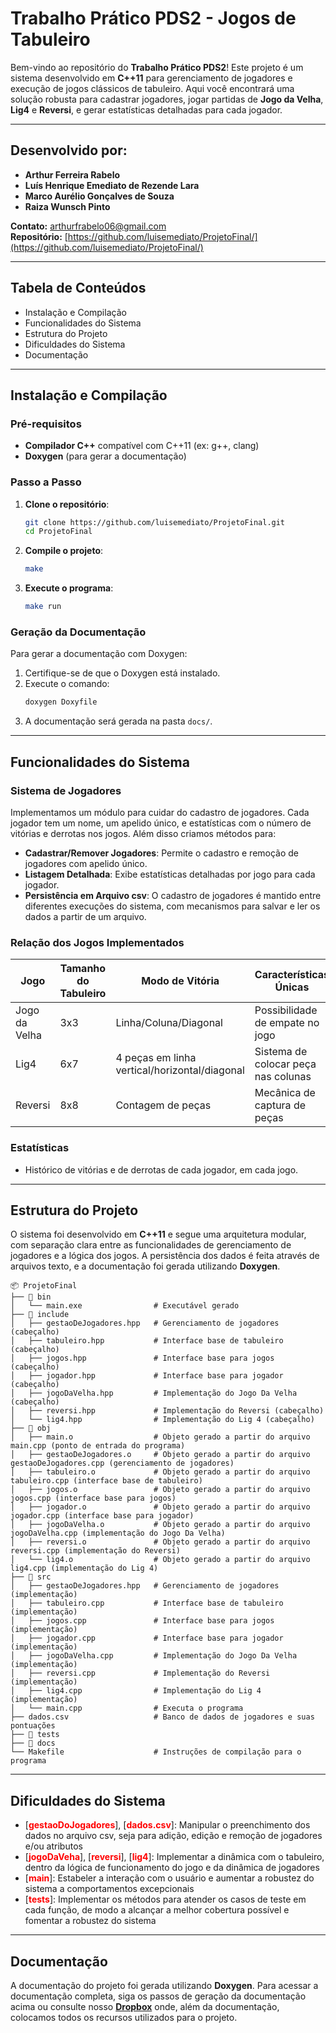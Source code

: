 #   Trabalho Prático PDS2 - Jogos de Tabuleiro

Bem-vindo ao repositório do **Trabalho Prático PDS2**! Este projeto é um sistema desenvolvido em **C++11** para gerenciamento de jogadores e execução de jogos clássicos de tabuleiro. Aqui você encontrará uma solução robusta para cadastrar jogadores, jogar partidas de **Jogo da Velha**, **Lig4** e **Reversi**, e gerar estatísticas detalhadas para cada jogador.

---

##   Desenvolvido por:

- **Arthur Ferreira Rabelo**  
- **Luís Henrique Emediato de Rezende Lara**  
- **Marco Aurélio Gonçalves de Souza**  
- **Raiza Wunsch Pinto**  

 **Contato:** [arthurfrabelo06@gmail.com](mailto:arthurfrabelo06@gmail.com)  
 **Repositório:** [https://github.com/luisemediato/ProjetoFinal/](https://github.com/luisemediato/ProjetoFinal/)  

---

##   Tabela de Conteúdos

- Instalação e Compilação
- Funcionalidades do Sistema
- Estrutura do Projeto
- Dificuldades do Sistema
- Documentação

---

##   Instalação e Compilação

### Pré-requisitos

- **Compilador C++** compatível com C++11 (ex: g++, clang)
- **Doxygen** (para gerar a documentação)

### Passo a Passo

1. **Clone o repositório**:
   ```bash
   git clone https://github.com/luisemediato/ProjetoFinal.git
   cd ProjetoFinal
   ```

2. **Compile o projeto**:
   ```bash
   make
   ```

3. **Execute o programa**:
   ```bash
   make run
   ```

### Geração da Documentação

Para gerar a documentação com Doxygen:

1. Certifique-se de que o Doxygen está instalado.
2. Execute o comando:
   ```bash
   doxygen Doxyfile
   ```
3. A documentação será gerada na pasta `docs/`.

---

##   Funcionalidades do Sistema

###   Sistema de Jogadores
Implementamos um módulo para cuidar do cadastro de jogadores. Cada jogador tem um nome, um apelido único, e estatísticas com o número de vitórias e derrotas nos jogos. Além disso criamos métodos para:

- **Cadastrar/Remover Jogadores**: Permite o cadastro e remoção de jogadores com apelido único.
- **Listagem Detalhada**: Exibe estatísticas detalhadas por jogo para cada jogador.
- **Persistência em Arquivo csv**: O cadastro de jogadores é mantido entre diferentes execuções do sistema, com mecanismos para salvar e ler os dados a partir de um arquivo.

###   Relação dos Jogos Implementados

| Jogo          | Tamanho do Tabuleiro | Modo de Vitória                     | Características Únicas              |
|---------------|----------------------|-------------------------------------|-----------------------------------------|
| Jogo da Velha |          3x3        | Linha/Coluna/Diagonal               | Possibilidade de empate no jogo              |
| Lig4      |        6x7    | 4 peças em linha vertical/horizontal/diagonal | Sistema de colocar peça nas colunas                     |
| Reversi       |         8x8         | Contagem de peças                   | Mecânica de captura de peças            |

###   Estatísticas
- Histórico de vitórias e de derrotas de cada jogador, em cada jogo.
          
---

##   Estrutura do Projeto

O sistema foi desenvolvido em **C++11** e segue uma arquitetura modular, com separação clara entre as funcionalidades de gerenciamento de jogadores e a lógica dos jogos. A persistência dos dados é feita através de arquivos texto, e a documentação foi gerada utilizando **Doxygen**.

```
📦 ProjetoFinal
├── 📂 bin
│   └── main.exe                # Executável gerado
├── 📂 include
│   ├── gestaoDeJogadores.hpp   # Gerenciamento de jogadores (cabeçalho)
│   ├── tabuleiro.hpp           # Interface base de tabuleiro (cabeçalho)
│   ├── jogos.hpp               # Interface base para jogos (cabeçalho)
│   ├── jogador.hpp             # Interface base para jogador (cabeçalho)
│   ├── jogoDaVelha.hpp         # Implementação do Jogo Da Velha (cabeçalho)
│   ├── reversi.hpp             # Implementação do Reversi (cabeçalho)
│   └── lig4.hpp                # Implementação do Lig 4 (cabeçalho)
├── 📂 obj
│   ├── main.o                  # Objeto gerado a partir do arquivo main.cpp (ponto de entrada do programa)
│   ├── gestaoDeJogadores.o     # Objeto gerado a partir do arquivo gestaoDeJogadores.cpp (gerenciamento de jogadores)
│   ├── tabuleiro.o             # Objeto gerado a partir do arquivo tabuleiro.cpp (interface base de tabuleiro)
│   ├── jogos.o                 # Objeto gerado a partir do arquivo jogos.cpp (interface base para jogos)
│   ├── jogador.o               # Objeto gerado a partir do arquivo jogador.cpp (interface base para jogador)
│   ├── jogoDaVelha.o           # Objeto gerado a partir do arquivo jogoDaVelha.cpp (implementação do Jogo Da Velha)
│   ├── reversi.o               # Objeto gerado a partir do arquivo reversi.cpp (implementação do Reversi)
│   └── lig4.o                  # Objeto gerado a partir do arquivo lig4.cpp (implementação do Lig 4)
├── 📂 src
│   ├── gestaoDeJogadores.hpp   # Gerenciamento de jogadores (implementação)
│   ├── tabuleiro.cpp           # Interface base de tabuleiro (implementação)
│   ├── jogos.cpp               # Interface base para jogos (implementação)
│   ├── jogador.cpp             # Interface base para jogador (implementação)
│   ├── jogoDaVelha.cpp         # Implementação do Jogo Da Velha (implementação)
│   ├── reversi.cpp             # Implementação do Reversi (implementação)
│   ├── lig4.cpp                # Implementação do Lig 4 (implementação)
│   └── main.cpp                # Executa o programa
├── dados.csv                   # Banco de dados de jogadores e suas pontuações
├── 📂 tests
├── 📂 docs
└── Makefile                    # Instruções de compilação para o programa
```
---

##   Dificuldades do Sistema
- [<span style="color:red; font-weight:bold;">gestaoDoJogadores</span>], [<span style="color:red; font-weight:bold;">dados.csv</span>]: Manipular o preenchimento dos dados no arquivo csv, seja para adição, edição e remoção de jogadores e/ou atributos
- [<span style="color:red; font-weight:bold;">jogoDaVeha</span>], [<span style="color:red; font-weight:bold;">reversi</span>], [<span style="color:red; font-weight:bold;">lig4</span>]: Implementar a dinâmica com o tabuleiro, dentro da lógica de funcionamento do jogo e da dinâmica de jogadores
- [<span style="color:red; font-weight:bold;">main</span>]: Estabeler a interação com o usuário e aumentar a robustez do sistema a comportamentos excepcionais
- [<span style="color:red; font-weight:bold;">tests</span>]: Implementar os métodos para atender os casos de teste em cada função, de modo a alcançar a melhor cobertura possível e fomentar a robustez do sistema
---

##   Documentação

A documentação do projeto foi gerada utilizando **Doxygen**. Para acessar a documentação completa, siga os passos de geração da documentação acima ou consulte nosso [**Dropbox**](https://www.dropbox.com/scl/fo/cpsmt833zej46z91zy0oa/AIg3R8hfDKZPSqEW0vHZ2tA?rlkey=69vu5iw26xmrg4sam75rd0upm&st=q36j61u3&dl=0) onde, além da documentação, colocamos todos os recursos utilizados para o projeto.
